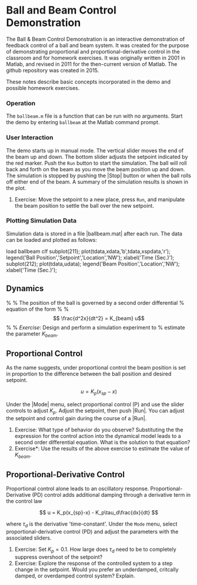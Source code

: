 Ball and Beam Control Demonstration
===================================

The Ball & Beam Control Demonstration is an interactive demonstration of feedback control of a ball and beam system. It was created for the purpose of demonstrating proportional and proportional-derivative control in the classroom and for homework exercises. It was originally written in 2001 in Matlab, and revised in 2011 for the then-current version of Matlab. The github repository was created in 2015.

These notes describe basic concepts incorporated in the demo and possible homework exercises.

### Operation

The `ballbeam.m` file is a function that can be run with no arguments. Start the demo by entering `ballbeam` at the Matlab command prompt.


### User Interaction

The demo starts up in manual mode. The vertical slider moves the end of the beam up and down. The bottom slider adjusts the setpoint indicated by the red marker. Push the `Run` button to start the simulation. The ball will roll back and forth on the beam as you move the beam position up and down. The simulation is stopped by pushing the |Stop| button or when the ball rolls off either end of the beam. A summary of the simulation results is shown in the plot.

1. Exercise: Move the setpoint to a new place, press `Run`, and manipulate the beam position to settle the ball over the new setpoint.

### Plotting Simulation Data

Simulation data is stored in a file |ballbeam.mat| after each run. The data can be loaded and plotted as follows:

load ballbeam
clf
subplot(211);
plot(tdata,xdata,'b',tdata,xspdata,'r');
legend('Ball Position','Setpoint','Location','NW');
xlabel('Time (Sec.)');
subplot(212);
plot(tdata,udata);
legend('Beam Position','Location','NW');
xlabel('Time (Sec.)');

## Dynamics
%
% The position of the ball is governed by a second order differential
% equation of the form
%
% $$ \frac{d^2x}{dt^2} = K_{beam} u$$
% 
% *Exercise*: Design and perform a simulation experiment to
% estimate the parameter $K_{beam}$.

## Proportional Control

As the name suggests, under proportional control the beam position is set in proportion to the difference between the ball position and desired setpoint.

$$ u = K_p(x_{sp}-x) $$

Under the |Mode| menu, select proportional control (P) and use the slider controls to adjust $K_p$. Adjust the setpoint, then push |Run|. You can adjust the setpoint and control gain during the course of a |Run|.  

1. Exercise: What type of behavior do you observe?  Substituting the the expression for the control action into the dynamical model leads to a second order differential equation.  What is the solution to that equation?
2. Exercise*: Use the results of the above exercise to estimate the value of $K_{beam}$.


## Proportional-Derivative Control

Proportional control alone leads to an oscillatory response. Proportional-Derivative (PD) control adds additional damping through a derivative term in the control law

$$ u = K_p(x_{sp}-x) - K_p\tau_d\frac{dx}{dt} $$

where $\tau_d$ is the derivative 'time-constant'. Under the `Mode` menu, select proportional-derivative control (PD) and adjust the parameters with the associated sliders. 

1. Exercise: Set $K_p = 0.1$. How large does $\tau_d$ need to be to completely suppress overshoot of the setpoint? 
2. Exercise: Explore the response of the controlled system to a step change in the setpoint. Would you prefer an underdamped, critcally damped, or overdamped control system? Explain.
